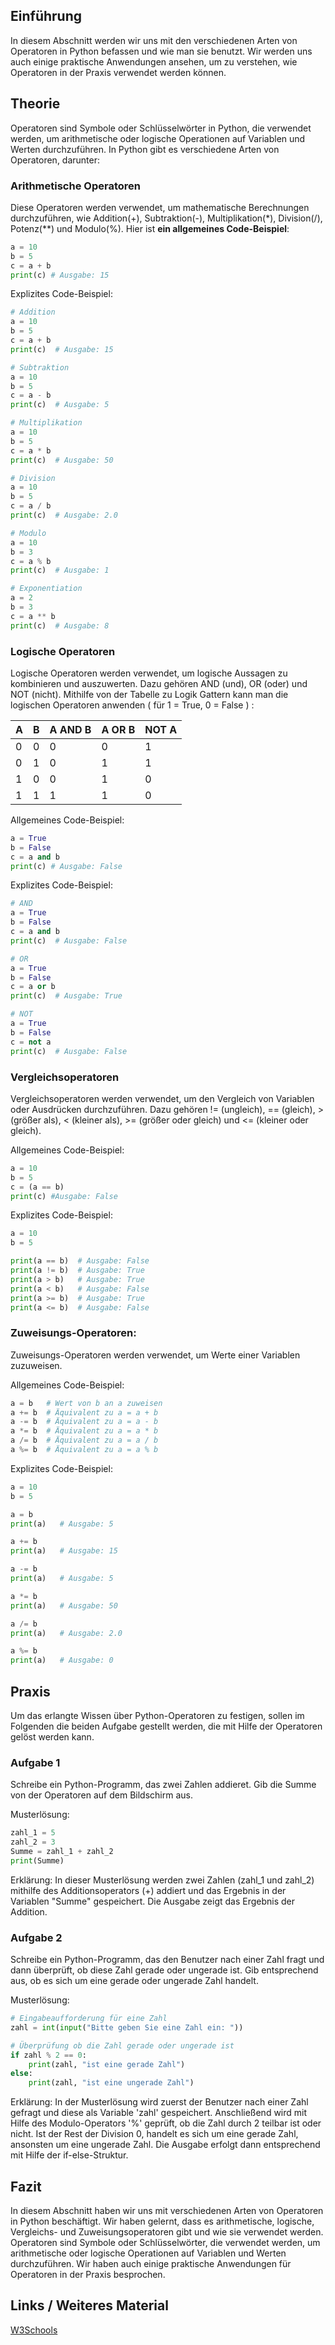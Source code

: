 ## Einführung
In diesem Abschnitt werden wir uns mit den verschiedenen Arten von Operatoren in Python befassen und wie man sie benutzt. Wir werden uns auch einige praktische Anwendungen ansehen, um zu verstehen, wie Operatoren in der Praxis verwendet werden können.

## Theorie
Operatoren sind Symbole oder Schlüsselwörter in Python, die verwendet werden, um arithmetische oder logische Operationen auf Variablen und Werten durchzuführen. In Python gibt es verschiedene Arten von Operatoren, darunter:

### Arithmetische Operatoren
Diese Operatoren werden verwendet, um mathematische Berechnungen durchzuführen, wie Addition(+), Subtraktion(-), Multiplikation(*), Division(/), Potenz(**) und Modulo(%).
Hier ist **ein allgemeines Code-Beispiel**:

```python
a = 10
b = 5
c = a + b
print(c) # Ausgabe: 15
```

Explizites Code-Beispiel:

```python
# Addition
a = 10
b = 5
c = a + b
print(c)  # Ausgabe: 15

# Subtraktion
a = 10
b = 5
c = a - b
print(c)  # Ausgabe: 5

# Multiplikation
a = 10
b = 5
c = a * b
print(c)  # Ausgabe: 50

# Division
a = 10
b = 5
c = a / b
print(c)  # Ausgabe: 2.0

# Modulo
a = 10
b = 3
c = a % b
print(c)  # Ausgabe: 1

# Exponentiation
a = 2
b = 3
c = a ** b
print(c)  # Ausgabe: 8
```

### Logische Operatoren
Logische Operatoren werden verwendet, um logische Aussagen zu kombinieren und auszuwerten. Dazu gehören AND (und), OR (oder) und NOT (nicht). 
Mithilfe von der Tabelle zu Logik Gattern kann man die logischen Operatoren anwenden ( für 1 = True, 0 = False )  : 


| A | B | A AND B | A OR B | NOT A |
|---|---|---------|--------|-------|
| 0 | 0 | 0       | 0      | 1     |
| 0 | 1 | 0       | 1      | 1     |
| 1 | 0 | 0       | 1      | 0     |
| 1 | 1 | 1       | 1      | 0     |


Allgemeines Code-Beispiel:

```python
a = True
b = False
c = a and b
print(c) # Ausgabe: False
```
Explizites Code-Beispiel:

```python
# AND
a = True
b = False
c = a and b
print(c)  # Ausgabe: False

# OR
a = True
b = False
c = a or b
print(c)  # Ausgabe: True

# NOT
a = True
b = False
c = not a
print(c)  # Ausgabe: False
```

### Vergleichsoperatoren
Vergleichsoperatoren werden verwendet, um den Vergleich von Variablen oder Ausdrücken durchzuführen. Dazu gehören != (ungleich), == (gleich), > (größer als), < (kleiner als), >= (größer oder gleich) und <= (kleiner oder gleich).

Allgemeines Code-Beispiel:

```python
a = 10
b = 5
c = (a == b)
print(c) #Ausgabe: False
```
Explizites Code-Beispiel:

```python
a = 10
b = 5

print(a == b)  # Ausgabe: False
print(a != b)  # Ausgabe: True
print(a > b)   # Ausgabe: True
print(a < b)   # Ausgabe: False
print(a >= b)  # Ausgabe: True
print(a <= b)  # Ausgabe: False
```
### Zuweisungs-Operatoren:
Zuweisungs-Operatoren werden verwendet, um Werte einer Variablen zuzuweisen.

Allgemeines Code-Beispiel:

```python
a = b   # Wert von b an a zuweisen
a += b  # Äquivalent zu a = a + b
a -= b  # Äquivalent zu a = a - b
a *= b  # Äquivalent zu a = a * b
a /= b  # Äquivalent zu a = a / b
a %= b  # Äquivalent zu a = a % b
```
Explizites Code-Beispiel:

```python
a = 10
b = 5

a = b      
print(a)   # Ausgabe: 5

a += b
print(a)   # Ausgabe: 15

a -= b  
print(a)   # Ausgabe: 5

a *= b  
print(a)   # Ausgabe: 50

a /= b  
print(a)   # Ausgabe: 2.0

a %= b  
print(a)   # Ausgabe: 0
```

## Praxis

Um das erlangte Wissen über Python-Operatoren zu festigen, sollen im Folgenden die beiden Aufgabe gestellt werden, die mit Hilfe der Operatoren gelöst werden kann.

### Aufgabe 1
Schreibe ein Python-Programm, das zwei Zahlen addieret. Gib die Summe von der Operatoren auf dem Bildschirm aus.

Musterlösung: 
```python
zahl_1 = 5
zahl_2 = 3
Summe = zahl_1 + zahl_2
print(Summe)
```
Erklärung: In dieser Musterlösung werden zwei Zahlen (zahl_1 und zahl_2) mithilfe des Additionsoperators (+) addiert und das Ergebnis in der Variablen "Summe" gespeichert. Die Ausgabe zeigt das Ergebnis der Addition.

### Aufgabe 2
Schreibe ein Python-Programm, das den Benutzer nach einer Zahl fragt und dann überprüft, ob diese Zahl gerade oder ungerade ist. Gib entsprechend aus, ob es sich um eine gerade oder ungerade Zahl handelt.

Musterlösung:
```python
# Eingabeaufforderung für eine Zahl
zahl = int(input("Bitte geben Sie eine Zahl ein: "))

# Überprüfung ob die Zahl gerade oder ungerade ist
if zahl % 2 == 0:
    print(zahl, "ist eine gerade Zahl")
else:
    print(zahl, "ist eine ungerade Zahl")
```

Erklärung: In der Musterlösung wird zuerst der Benutzer nach einer Zahl gefragt und diese als Variable 'zahl' gespeichert. Anschließend wird mit Hilfe des Modulo-Operators '%' geprüft, ob die Zahl durch 2 teilbar ist oder nicht. Ist der Rest der Division 0, handelt es sich um eine gerade Zahl, ansonsten um eine ungerade Zahl. Die Ausgabe erfolgt dann entsprechend mit Hilfe der if-else-Struktur.

## Fazit

In diesem Abschnitt haben wir uns mit verschiedenen Arten von Operatoren in Python beschäftigt. Wir haben gelernt, dass es arithmetische, logische, Vergleichs- und Zuweisungsoperatoren gibt und wie sie verwendet werden. Operatoren sind Symbole oder Schlüsselwörter, die verwendet werden, um arithmetische oder logische Operationen auf Variablen und Werten durchzuführen. Wir haben auch einige praktische Anwendungen für Operatoren in der Praxis besprochen.

## Links / Weiteres Material 

[W3Schools](https://www.w3schools.com/python/python_operators.asp)